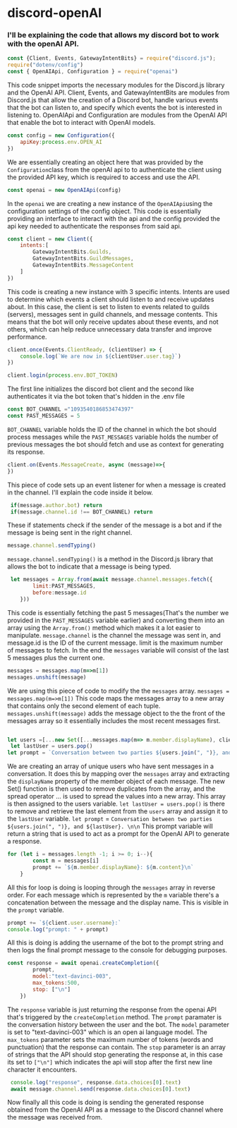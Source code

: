 # discord-openAI

### I'll be explaining the code that allows my discord bot to work with the openAI API.




```javascript
const {Client, Events, GatewayIntentBits} = require("discord.js");
require("dotenv/config")
const { OpenAIApi, Configuration } = require("openai") 
```
This code snippet imports the necessary modules for the Discord.js library and the OpenAI API. Client, Events, and GatewayIntentBits are modules from Discord.js that allow the creation of a Discord bot, handle various events that the bot can listen to, and specify which events the bot is interested in listening to. OpenAIApi and Configuration are modules from the OpenAI API that enable the bot to interact with OpenAI models.





```javascript
const config = new Configuration({
    apiKey:process.env.OPEN_AI
})
```
We are essentially creating an object here that was provided by the `Configuration`class from the openAI api to to authenticate the client using the provided API key, which is required to access and use the API.



```javascript
const openai = new OpenAIApi(config)
```
In the `openai` we are creating a new instance of the `OpenAIApi`using the configuration settings of the config object. This code is essentially providing an interface to interact with the api and the config provided the api key needed to authenticate the responses from said api.



```javascript
const client = new Client({
    intents:[
        GatewayIntentBits.Guilds,
        GatewayIntentBits.GuildMessages,
        GatewayIntentBits.MessageContent
    ]
})
```
This code is creating a new instance with 3 specific intents. Intents are used to determine which events a client should listen to and receive updates about.  In this case, the client is set to listen to events related to guilds (servers), messages sent in guild channels, and message contents. This means that the bot will only receive updates about these events, and not others, which can help reduce unnecessary data transfer and improve performance.



```javascript
client.once(Events.ClientReady, (clientUser) => {
    console.log(`We are now in ${clientUser.user.tag}`)
})

client.login(process.env.BOT_TOKEN)
```
The first line initializes the discord bot client and the second like authenticates it via the bot token that's hidden in the .env file



```javascript
const BOT_CHANNEL ="1093540186853474397"
const PAST_MESSAGES = 5
```
`BOT_CHANNEL` variable holds the ID of the channel in which the bot should process messages while the `PAST_MESSAGES` variable holds the number of previous messages the bot should fetch and use as context for generating its response.



```javascript
client.on(Events.MessageCreate, async (message)=>{
})
```
This piece of code sets up an event listener for when a message is created in the channel. I'll explain the code inside it below.



```javascript
 if(message.author.bot) return
 if(message.channel.id !== BOT_CHANNEL) return
```
These if statements check if the sender of the message is a bot and if the message is being sent in the right channel.



```javascript
message.channel.sendTyping()
```
`message.channel.sendTyping()` is a method in the Discord.js library that allows the bot to indicate that a message is being typed.



```javascript
 let messages = Array.from(await message.channel.messages.fetch({
        limit:PAST_MESSAGES,
        before:message.id
    }))
```
This code is essentially fetching the past 5 messages(That's the number we provided in the `PAST_MESSAGES` variable earlier) and converting them into an array using the `Array.from()` method which makes it a lot easier to manipulate. `message.channel` is the channel the message was sent in, and message.id is the ID of the current message. limit is the maximum number of messages to fetch. In the end the `messages` variable will consist of the last 5 messages plus the current one.



```javascript
messages = messages.map(m=>m[1])
messages.unshift(message)
```
We are using this piece of code to modify the the `messages` array. `messages = messages.map(m=>m[1])` This code maps the messages array to a new array that contains only the second element of each tuple. `messages.unshift(message)` adds the message object to the the front of the messages array so it essentially includes the most recent messages first.



```javascript

let users =[...new Set([...messages.map(m=> m.member.displayName), client.user.username])]
 let lastUser = users.pop()
let prompt = `Conversation between two parties ${users.join(", ")}, and ${lastUser}. \n\n`
```
We are creating an array of unique users who have sent messages in a conversation. It does this by mapping over the `messages` array and extracting the `displayName` property of the member object of each message. The new Set() function is then used to remove duplicates from the array, and the spread operator ... is used to spread the values into a new array. This array is then assigned to the users variable. `let lastUser = users.pop()` is there to remove and retrieve the last element from the
`users` array and assign it to the `lastUser` variable. `let prompt` = `Conversation between two parties ${users.join(", ")}, and ${lastUser}. \n\n` This prompt variable will return a string that is used to act as a prompt for the OpenAI API to generate a response.



```javascript
for (let i = messages.length -1; i >= 0; i--){
        const m = messages[i]
        prompt += `${m.member.displayName}: ${m.content}\n`
    }
```
All this for loop is doing is looping through the `messages` array in reverse order. For each message which is represented by the `m` variable there's a concatenation between the message and the display name. This is visible in the `prompt` variable.



```javascript
prompt += `${client.user.username}:`
console.log("prompt: " + prompt)
```
All this is doing is adding the username of the bot to the prompt string and then logs the final prompt message to the console for debugging purposes.



```javascript
const response = await openai.createCompletion({
        prompt,
        model:"text-davinci-003",
        max_tokens:500,
        stop: ["\n"]
    })
```
The `response` variable is just returning the response from the openai API that's triggered by the `createCompletion` method. The `prompt` paramater is the conversation history between the user and the bot. The `model` parameter is set to "text-davinci-003" which is an open ai language model. The `max_tokens` parameter sets the maximum number of tokens (words and punctuation) that the response can contain. The `stop` parameter is an array of strings that the API should stop generating the response at, in this case its set to `["\n"]` which indicates the api will stop after the first new line character it encounters.



```javascript
 console.log("response", response.data.choices[0].text)
 await message.channel.send(response.data.choices[0].text)
```
Now finally all this code is doing is sending the generated response obtained from the OpenAI API as a message to the Discord channel where the message was received from.





